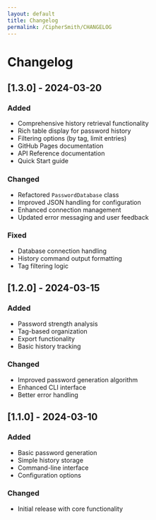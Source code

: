 ```yaml
---
layout: default
title: Changelog
permalink: /CipherSmith/CHANGELOG
---
```


# Changelog

## [1.3.0] - 2024-03-20

### Added
- Comprehensive history retrieval functionality
- Rich table display for password history
- Filtering options (by tag, limit entries)
- GitHub Pages documentation
- API Reference documentation
- Quick Start guide

### Changed
- Refactored `PasswordDatabase` class
- Improved JSON handling for configuration
- Enhanced connection management
- Updated error messaging and user feedback

### Fixed
- Database connection handling
- History command output formatting
- Tag filtering logic

## [1.2.0] - 2024-03-15

### Added
- Password strength analysis
- Tag-based organization
- Export functionality
- Basic history tracking

### Changed
- Improved password generation algorithm
- Enhanced CLI interface
- Better error handling

## [1.1.0] - 2024-03-10

### Added
- Basic password generation
- Simple history storage
- Command-line interface
- Configuration options

### Changed
- Initial release with core functionality
